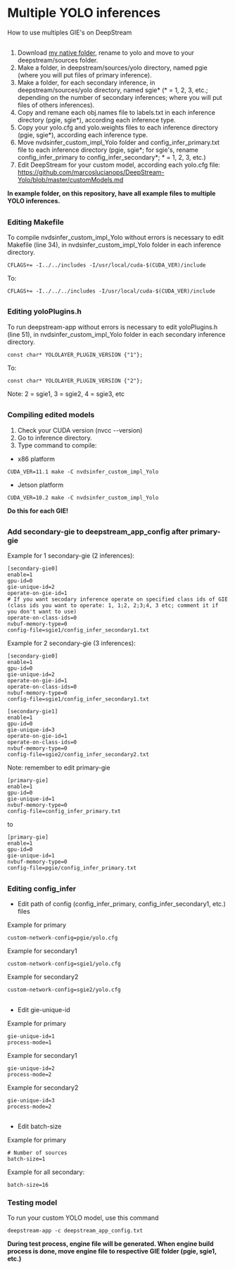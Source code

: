 # Multiple YOLO inferences
How to use multiples GIE's on DeepStream

##

1. Download [my native folder](https://github.com/marcoslucianops/DeepStream-Yolo/tree/master/native), rename to yolo and move to your deepstream/sources folder.
2. Make a folder, in deepstream/sources/yolo directory, named pgie (where you will put files of primary inference).
3. Make a folder, for each secondary inference, in deepstream/sources/yolo directory, named sgie* (* = 1, 2, 3, etc.; depending on the number of secondary inferences; where you will put files of others inferences).
4. Copy and remane each obj.names file to labels.txt in each inference directory (pgie, sgie*), according each inference type.
5. Copy your yolo.cfg and yolo.weights files to each inference directory (pgie, sgie*), according each inference type.
6. Move nvdsinfer_custom_impl_Yolo folder and config_infer_primary.txt file to each inference directory (pgie, sgie*; for sgie's, rename config_infer_primary to config_infer_secondary*; * = 1, 2, 3, etc.)
7. Edit DeepStream for your custom model, according each yolo.cfg file: https://github.com/marcoslucianops/DeepStream-Yolo/blob/master/customModels.md

**In example folder, on this repository, have all example files to multiple YOLO inferences.**

##

### Editing Makefile
To compile nvdsinfer_custom_impl_Yolo without errors is necessary to edit Makefile (line 34), in nvdsinfer_custom_impl_Yolo folder in each inference directory.
```
CFLAGS+= -I../../includes -I/usr/local/cuda-$(CUDA_VER)/include
```
To:
```
CFLAGS+= -I../../../includes -I/usr/local/cuda-$(CUDA_VER)/include
```

##

### Editing yoloPlugins.h
To run deepstream-app without errors is necessary to edit yoloPlugins.h (line 51), in nvdsinfer_custom_impl_Yolo folder in each secondary inference directory.
```
const char* YOLOLAYER_PLUGIN_VERSION {"1"};
```
To:
```
const char* YOLOLAYER_PLUGIN_VERSION {"2"};
```

Note: 2 = sgie1, 3 = sgie2, 4 = sgie3, etc

##

### Compiling edited models
1. Check your CUDA version (nvcc --version)
2. Go to inference directory.
3. Type command to compile:

* x86 platform
```
CUDA_VER=11.1 make -C nvdsinfer_custom_impl_Yolo
```

* Jetson platform
```
CUDA_VER=10.2 make -C nvdsinfer_custom_impl_Yolo
```

**Do this for each GIE!**

##

### Add secondary-gie to deepstream_app_config after primary-gie

Example for 1 secondary-gie (2 inferences):
```
[secondary-gie0]
enable=1
gpu-id=0
gie-unique-id=2
operate-on-gie-id=1
# If you want secodary inference operate on specified class ids of GIE (class ids you want to operate: 1, 1;2, 2;3;4, 3 etc; comment it if you don't want to use)
operate-on-class-ids=0
nvbuf-memory-type=0
config-file=sgie1/config_infer_secondary1.txt
```
Example for 2 secondary-gie (3 inferences):
```
[secondary-gie0]
enable=1
gpu-id=0
gie-unique-id=2
operate-on-gie-id=1
operate-on-class-ids=0
nvbuf-memory-type=0
config-file=sgie1/config_infer_secondary1.txt

[secondary-gie1]
enable=1
gpu-id=0
gie-unique-id=3
operate-on-gie-id=1
operate-on-class-ids=0
nvbuf-memory-type=0
config-file=sgie2/config_infer_secondary2.txt
```

Note: remember to edit primary-gie
```
[primary-gie]
enable=1
gpu-id=0
gie-unique-id=1
nvbuf-memory-type=0
config-file=config_infer_primary.txt
```

to
```
[primary-gie]
enable=1
gpu-id=0
gie-unique-id=1
nvbuf-memory-type=0
config-file=pgie/config_infer_primary.txt
```

##

### Editing config_infer

* Edit path of config (config_infer_primary, config_infer_secondary1, etc.) files

Example for primary

```
custom-network-config=pgie/yolo.cfg
```

Example for secondary1

```
custom-network-config=sgie1/yolo.cfg
```

Example for secondary2

```
custom-network-config=sgie2/yolo.cfg
```

##

* Edit gie-unique-id

Example for primary

```
gie-unique-id=1
process-mode=1
```

Example for secondary1

```
gie-unique-id=2
process-mode=2
```

Example for secondary2

```
gie-unique-id=3
process-mode=2
```

##

* Edit batch-size

Example for primary

```
# Number of sources
batch-size=1
```

Example for all secondary:

```
batch-size=16
```

### Testing model
To run your custom YOLO model, use this command

```
deepstream-app -c deepstream_app_config.txt
```

**During test process, engine file will be generated. When engine build process is done, move engine file to respective GIE folder (pgie, sgie1, etc.)**
